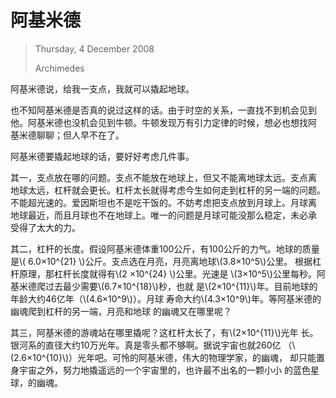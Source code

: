 # 阿基米德

> Thursday, 4 December 2008
>
> Archimedes

阿基米德说，给我一支点，我就可以撬起地球。

也不知阿基米德是否真的说过这样的话。由于时空的关系，一直找不到机会见到
他。阿基米德也没机会见到牛顿。牛顿发现万有引力定律的时候，想必也想找阿
基米德聊聊；但人早不在了。

阿基米德要撬起地球的话，要好好考虑几件事。

其一，支点放在哪的问题。支点不能放在地球上，但又不能离地球太远。支点离
地球太远，杠杆就会更长。杠杆太长就得考虑今生如何走到杠杆的另一端的问题。
不能超光速的。爱因斯坦也不是吃干饭的。不妨考虑把支点放到月球上。月球离
地球最近，而且月球也不在地球上。唯一的问题是月球可能没那么稳定，未必承
受得了太大的力。

其二，杠杆的长度。假设阿基米德体重100公斤，有100公斤的力气。地球的质量
是\\( 6.0×10^{21} \\)公斤。支点选在月亮，月亮离地球\\(3.8×10^5\\)公里。
根据杠杆原理，那杠杆长度就得有\\(2 ×10^{24} \\)公里。光速是
\\(3×10^5\\)公里每秒。阿基米德爬过去最少需要\\(6.7×10^{18}\\)秒，也就
是\\(2×10^{11}\\)年。目前地球的年龄大约46亿年（\\(4.6×10^9\\)）。月球
寿命大约\\(4.3×10^9\\)年。等阿基米德的幽魂爬到杠杆的另一端，月亮和地球
的幽魂又在哪里呢？



其三，阿基米德的游魂站在哪里撬呢？这杠杆太长了，有\\(2×10^{11}\\)光年
长。银河系的直径大约10万光年。真是零头都不够啊。据说宇宙也就260亿
（\\(2.6×10^{10}\\)）光年吧。可怜的阿基米德，伟大的物理学家，的幽魂，
却只能置身宇宙之外，努力地撬遥远的一个宇宙里的，也许最不出名的一颗小小
的蓝色星球，的幽魂。

